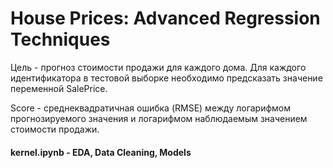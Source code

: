 # House Prices: Advanced Regression Techniques

 Цель - прогноз стоимости продажи для каждого дома. 
 Для каждого идентификатора в тестовой выборке необходимо предсказать значение переменной SalePrice.
 
 Score - cреднеквадратичная ошибка (RMSE) между логарифмом прогнозируемого значения и логарифмом наблюдаемым значением стоимости продажи.
 
 #### kernel.ipynb - EDA, Data Cleaning, Models

